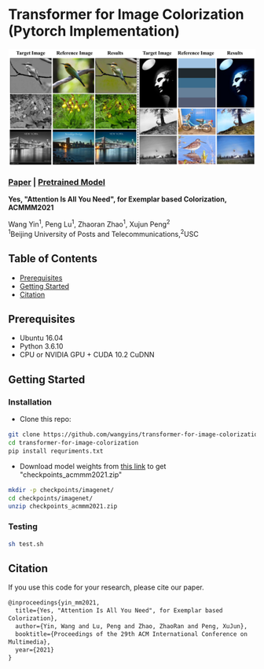# Transformer for Image Colorization (Pytorch Implementation)

<img src='imgs/visual.jpg' align="center" width=800>

### [Paper](https://dl.acm.org/doi/10.1145/3474085.3475385) | [Pretrained Model](https://drive.google.com/file/d/11FM-2v4iVH8Dvowo-7bQG56Z_ey8kjOa/view?usp=sharing)

**Yes, "Attention Is All You Need", for Exemplar based Colorization, ACMMM2021**

Wang Yin<sup>1</sup>,
Peng Lu<sup>1</sup>,
Zhaoran Zhao<sup>1</sup>,
Xujun Peng<sup>2</sup> <br>
<sup>1</sup>Beijing University of Posts and Telecommunications,<sup>2</sup>USC
## Table of Contents

- [Prerequisites](#Prerequisites)
- [Getting Started](#Getting-Started)
- [Citation](#Citation)

## Prerequisites
- Ubuntu 16.04
- Python 3.6.10
- CPU or NVIDIA GPU + CUDA 10.2 CuDNN

## Getting Started

### Installation
- Clone this repo:
```bash
git clone https://github.com/wangyins/transformer-for-image-colorization
cd transformer-for-image-colorization
pip install requriments.txt
```
- Download model weights from <a href="https://drive.google.com/file/d/11FM-2v4iVH8Dvowo-7bQG56Z_ey8kjOa/view?usp=sharing">this link</a> to get "checkpoints_acmmm2021.zip"
```bash
mkdir -p checkpoints/imagenet/
cd checkpoints/imagenet/
unzip checkpoints_acmmm2021.zip
```
### Testing
```bash
sh test.sh
```
## Citation
If you use this code for your research, please cite our paper.
```
@inproceedings{yin_mm2021,
  title={Yes, "Attention Is All You Need", for Exemplar based Colorization},
  author={Yin, Wang and Lu, Peng and Zhao, ZhaoRan and Peng, XuJun},
  booktitle={Proceedings of the 29th ACM International Conference on Multimedia},
  year={2021}
}
```
